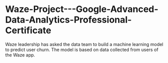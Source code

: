 # Waze-Project---Google-Advanced-Data-Analytics-Professional-Certificate
Waze leadership has asked the data team to build a machine learning model to predict user churn. The model is based on data collected from users of the Waze app.
